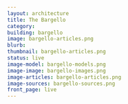 ```yaml
---
layout: architecture
title: The Bargello
category: 
building: bargello
image: bargello-articles.png
blurb: 
thumbnail: bargello-articles.png
status: live
image-model: bargello-models.png
image-image: bargello-images.png
image-articles: bargello-articles.png
image-sources: bargello-sources.png
front_page: live
---
```

